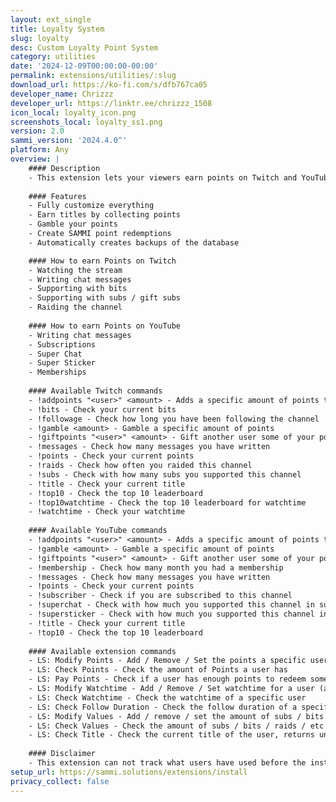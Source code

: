 ```yaml
---
layout: ext_single
title: Loyalty System
slug: loyalty
desc: Custom Loyalty Point System
category: utilities
date: '2024-12-09T00:00:00-00:00'
permalink: extensions/utilities/:slug
download_url: https://ko-fi.com/s/dfb767ca05
developer_name: Chrizzz
developer_url: https://linktr.ee/chrizzz_1508
icon_local: loyalty_icon.png
screenshots_local: loyalty_ss1.png
version: 2.0
sammi_version: '2024.4.0^'
platform: Any
overview: |
    #### Description
    - This extension lets your viewers earn points on Twitch and YouTube and use them for various actions
    
    #### Features
    - Fully customize everything
    - Earn titles by collecting points
    - Gamble your points
    - Create SAMMI point redemptions
    - Automatically creates backups of the database

    #### How to earn Points on Twitch
    - Watching the stream
    - Writing chat messages
    - Supporting with bits
    - Supporting with subs / gift subs
    - Raiding the channel
    
    #### How to earn Points on YouTube
    - Writing chat messages
    - Subscriptions
    - Super Chat
    - Super Sticker
    - Memberships
    
    #### Available Twitch commands
    - !addpoints "<user>" <amount> - Adds a specific amount of points to a user
    - !bits - Check your current bits
    - !followage - Check how long you have been following the channel
    - !gamble <amount> - Gamble a specific amount of points
    - !giftpoints "<user>" <amount> - Gift another user some of your points
    - !messages - Check how many messages you have written
    - !points - Check your current points
    - !raids - Check how often you raided this channel
    - !subs - Check with how many subs you supported this channel
    - !title - Check your current title
    - !top10 - Check the top 10 leaderboard
    - !top10watchtime - Check the top 10 leaderboard for watchtime
    - !watchtime - Check your watchtime
    
    #### Available YouTube commands
    - !addpoints "<user>" <amount> - Adds a specific amount of points to a user
    - !gamble <amount> - Gamble a specific amount of points
    - !giftpoints "<user>" <amount> - Gift another user some of your points
    - !membership - Check how many month you had a membership
    - !messages - Check how many messages you have written
    - !points - Check your current points
    - !subscriber - Check if you are subscribed to this channel
    - !superchat - Check with how much you supported this channel in super chats
    - !supersticker - Check with how much you supported this channel in super stickers
    - !title - Check your current title
    - !top10 - Check the top 10 leaderboard
    
    #### Available extension commands
    - LS: Modify Points - Add / Remove / Set the points a specific user has
    - LS: Check Points - Check the amount of Points a user has
    - LS: Pay Points - Check if a user has enough points to redeem something. If yes, it will substract this amount of points and return true in the variable. Otherwise it will return false.
    - LS: Modify Watchtime - Add / Remove / Set watchtime for a user (amount is in minutes)
    - LS: Check Watchtime - Check the watchtime of a specific user
    - LS: Check Follow Duration - Check the follow duration of a specific user (returns false if they are not following)
    - LS: Modify Values - Add / remove / set the amount of subs / bits / raids / etc a specific user has
    - LS: Check Values - Check the amount of subs / bits / raids / etc a specific user has
    - LS: Check Title - Check the current title of the user, returns undefined if titles are deactivated
    
    #### Disclaimer
    - This extension can not track what users have used before the installation, so the amount of messages, bits, subs, etc will be counted from the start of this extension installation and will only count up, as long as SAMMI is running
setup_url: https://sammi.solutions/extensions/install
privacy_collect: false
---
```

